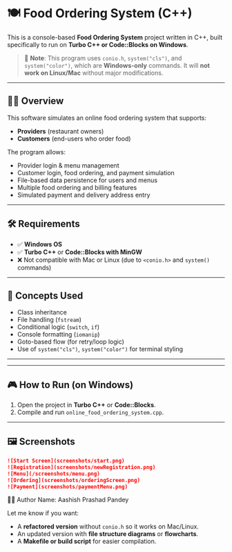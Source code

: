 # 🍽️ Food Ordering System (C++)

This is a console-based **Food Ordering System** project written in C++, built specifically to run on **Turbo C++ or Code::Blocks on Windows**.

> 🚨 **Note**: This program uses `conio.h`, `system("cls")`, and `system("color")`, which are **Windows-only** commands. It will **not work on Linux/Mac** without major modifications.

---

## 👨‍🍳 Overview

This software simulates an online food ordering system that supports:

- **Providers** (restaurant owners)
- **Customers** (end-users who order food)

The program allows:
- Provider login & menu management
- Customer login, food ordering, and payment simulation
- File-based data persistence for users and menus
- Multiple food ordering and billing features
- Simulated payment and delivery address entry

---

## 🛠️ Requirements

- ✅ **Windows OS**
- ✅ **Turbo C++** or **Code::Blocks with MinGW**
- ❌ Not compatible with Mac or Linux (due to `<conio.h>` and `system()` commands)

---

## 🧠 Concepts Used

- Class inheritance
- File handling (`fstream`)
- Conditional logic (`switch`, `if`)
- Console formatting (`iomanip`)
- Goto-based flow (for retry/loop logic)
- Use of `system("cls")`, `system("color")` for terminal styling

---


---

## 🎮 How to Run (on Windows)

1. Open the project in **Turbo C++** or **Code::Blocks**.
2. Compile and run `online_food_ordering_system.cpp`.

---

## 🖼️ Screenshots 


```markdown
![Start Screen](screenshots/start.png)
![Registration](screenshots/newRegistration.png)
![Menu](/screenshots/menu.png)
![Ordering](screenshots/orderingScreen.png)
![Payment](screenshots/paymentMenu.png)
```


👨‍🎓 Author
Name: Aashish Prashad Pandey



Let me know if you want:

- A **refactored version** without `conio.h` so it works on Mac/Linux.
- An updated version with **file structure diagrams** or **flowcharts**.
- A **Makefile or build script** for easier compilation.


